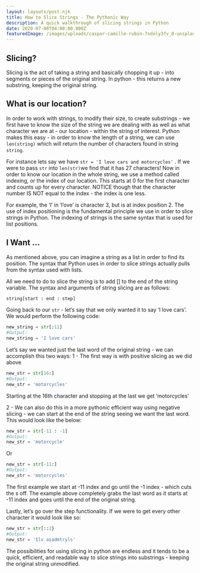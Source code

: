```yaml
---
layout: layouts/post.njk
title: How to Slice Strings - The Pythonic Way
description: A quick walkthrough of slicing strings in Python
date: 2020-07-08T04:00:00.000Z
featuredImage: /images/uploads/caspar-camille-rubin-7sdoly3fv_0-unsplash.jpg
---
```

## Slicing?

Slicing is the act of taking a string and basically chopping it up - into segments or pieces of the original string. In python - this returns a new substring, keeping the original string.

## What is our **location**?

In order to work with strings, to modify their size, to create substrings - we first have to know the size of the string we are dealing with as well as what character we are at - our location - within the string of interest. Python makes this easy - in order to know the length of a string, we can use `len(string)` which will return the number of characters found in string `string`.

For instance lets say we have `str = 'I love cars and motorcycles'` . If we were to pass `str` into `len(str)`we find that it has 27 characters! Now in order to know our location in the whole string, we use a method called indexing, or the index of our location. This starts at 0 for the first character and counts up for every character. NOTICE though that the character number IS NOT equal to the index - the index is one less.

For example, the ‘l’ in ‘l’ove’ is character 3, but is at index position 2. The use of index positioning is the fundamental principle we use in order to slice strings in Python. The indexing of strings is the same syntax that is used for list positions.

## I Want …

As mentioned above, you can imagine a string as a list in order to find its position. The syntax that Python uses in order to slice strings actually pulls from the syntax used with lists.

All we need to do to slice the string is to add \[] to the end of the string variable. The syntax and arguments of string slicing are as follows:

```python
string[start : end : step]
```

Going back to our `str` - let’s say that we only wanted it to say ‘I love cars’. We would perform the following code:

```python
new_string = str[:11]
#Output:
new_string = 'I love cars'
```

Let’s say we wanted just the last word of the original string - we can accomplish this two ways:
1 - The first way is with positive slicing as we did above

```python
new_str = str[16:]
#Output:
new_str = 'motorcycles' 
```

Starting at the 16th character and stopping at the last we get ‘motorcycles’

2 - We can also do this in a more pythonic efficient way using negative slicing - we can start at the end of the string seeing we want the last word. This would look like the below:

```python
new_str = str[-11 : -1]
#Output:
new_str = 'motorcycle'
```

Or

```python
new_str = str[-11:]
#Output:
new_str = 'motorcycles'
```

The first example we start at -11 index and go until the -1 index - which cuts the s off. The example above completely grabs the last word as it starts at -11 index and goes until the end of the original string.

Lastly, let’s go over the step functionality. If we were to get every other character it would look like so:

```python
new_str = str[::2}
#Output:
new_str = 'Ilv asadmtryls'
```

The possibilities for using slicing in python are endless and it tends to be a quick, efficient, and readable way to slice strings into substrings - keeping the original string unmodified.
